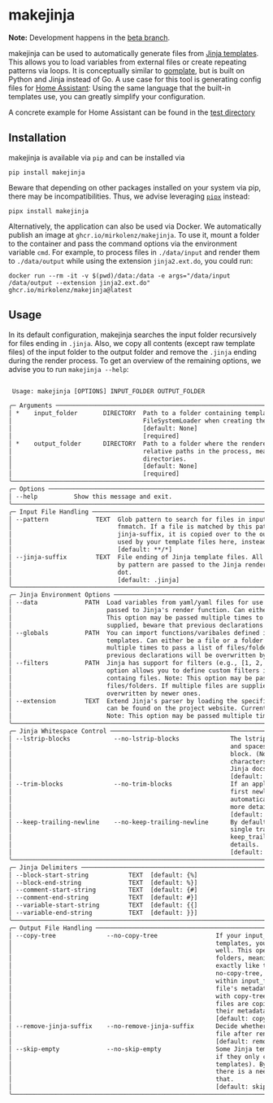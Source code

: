 # makejinja

**Note:** Development happens in the [beta branch](https://github.com/mirkolenz/makejinja/tree/beta).

makejinja can be used to automatically generate files from [Jinja templates](https://jinja.palletsprojects.com/en/3.1.x/templates/).
This allows you to load variables from external files or create repeating patterns via loops.
It is conceptually similar to [gomplate](https://github.com/hairyhenderson/gomplate), but is built on Python and Jinja instead of Go.
A use case for this tool is generating config files for [Home Assistant](https://www.home-assistant.io/):
Using the same language that the built-in templates use, you can greatly simplify your configuration.

A concrete example for Home Assistant can be found in the [test directory](./tests/data)

## Installation

makejinja is available via `pip` and can be installed via

`pip install makejinja`

Beware that depending on other packages installed on your system via pip, there may be incompatibilities.
Thus, we advise leveraging [`pipx`](https://github.com/pypa/pipx) instead:

`pipx install makejinja`

Alternatively, the application can also be used via Docker.
We automatically publish an image at `ghcr.io/mirkolenz/makejinja`.
To use it, mount a folder to the container and pass the command options via the environment variable `cmd`.
For example, to process files in `./data/input` and render them to `./data/output` while using the extension `jinja2.ext.do`, you could run:

`docker run --rm -it -v $(pwd)/data:/data -e args="/data/input /data/output --extension jinja2.ext.do" ghcr.io/mirkolenz/makejinja@latest`

## Usage

In its default configuration, makejinja searches the input folder recursively for files ending in `.jinja`.
Also, we copy all contents (except raw template files) of the input folder to the output folder and remove the `.jinja` ending during the render process.
To get an overview of the remaining options, we advise you to run `makejinja --help`:

<!-- echo -e "\n```txt\n$(COLUMNS=120 poetry run makejinja --help)\n```" >> README.md -->

```txt

 Usage: makejinja [OPTIONS] INPUT_FOLDER OUTPUT_FOLDER

╭─ Arguments ──────────────────────────────────────────────────────────────────────────────────────────────────────────╮
│ *    input_folder       DIRECTORY  Path to a folder containing template files. It is passed to Jinja's               │
│                                    FileSystemLoader when creating the environment.                                   │
│                                    [default: None]                                                                   │
│                                    [required]                                                                        │
│ *    output_folder      DIRECTORY  Path to a folder where the rendered templates are stored. makejinja preserves the │
│                                    relative paths in the process, meaning that you can even use it on nested         │
│                                    directories.                                                                      │
│                                    [default: None]                                                                   │
│                                    [required]                                                                        │
╰──────────────────────────────────────────────────────────────────────────────────────────────────────────────────────╯
╭─ Options ────────────────────────────────────────────────────────────────────────────────────────────────────────────╮
│ --help          Show this message and exit.                                                                          │
╰──────────────────────────────────────────────────────────────────────────────────────────────────────────────────────╯
╭─ Input File Handling ────────────────────────────────────────────────────────────────────────────────────────────────╮
│ --pattern             TEXT  Glob pattern to search for files in input_folder. Accepts all pattern supported by       │
│                             fnmatch. If a file is matched by this pattern and does not end with the specified        │
│                             jinja-suffix, it is copied over to the output_folder. Note: Do not add a special suffix  │
│                             used by your template files here, instead use the jinja-suffix option.                   │
│                             [default: **/*]                                                                          │
│ --jinja-suffix        TEXT  File ending of Jinja template files. All files with this suffix in input_folder matched  │
│                             by pattern are passed to the Jinja renderer. Note: Should be provided with the leading   │
│                             dot.                                                                                     │
│                             [default: .jinja]                                                                        │
╰──────────────────────────────────────────────────────────────────────────────────────────────────────────────────────╯
╭─ Jinja Environment Options ──────────────────────────────────────────────────────────────────────────────────────────╮
│ --data             PATH  Load variables from yaml/yaml files for use in your Jinja templates. The defintions are     │
│                          passed to Jinja's render function. Can either be a file or a folder containg files. Note:   │
│                          This option may be passed multiple times to pass a list of values. If multiple files are    │
│                          supplied, beware that previous declarations will be overwritten by newer ones.              │
│ --globals          PATH  You can import functions/varibales defined in .py files to use them in your Jinja           │
│                          templates. Can either be a file or a folder containg files. Note: This option may be passed │
│                          multiple times to pass a list of files/folders. If multiple files are supplied, beware that │
│                          previous declarations will be overwritten by newer ones.                                    │
│ --filters          PATH  Jinja has support for filters (e.g., [1, 2, 3] | length) to easily call functions. This     │
│                          option allows you to define custom filters in .py files. Can either be a file or a folder   │
│                          containg files. Note: This option may be passed multiple times to pass a list of            │
│                          files/folders. If multiple files are supplied, beware that previous declarations will be    │
│                          overwritten by newer ones.                                                                  │
│ --extension        TEXT  Extend Jinja's parser by loading the specified extensions. An overview of the built-in ones │
│                          can be found on the project website. Currently, only those built-in filters are allowed.    │
│                          Note: This option may be passed multiple times to pass a list of values.                    │
╰──────────────────────────────────────────────────────────────────────────────────────────────────────────────────────╯
╭─ Jinja Whitespace Control ───────────────────────────────────────────────────────────────────────────────────────────╮
│ --lstrip-blocks            --no-lstrip-blocks              The lstrip_blocks option can also be set to strip tabs    │
│                                                            and spaces from the beginning of a line to the start of a │
│                                                            block. (Nothing will be stripped if there are other       │
│                                                            characters before the start of the block.) Refer to the   │
│                                                            Jinja docs for more details.                              │
│                                                            [default: lstrip-blocks]                                  │
│ --trim-blocks              --no-trim-blocks                If an application configures Jinja to trim_blocks, the    │
│                                                            first newline after a template tag is removed             │
│                                                            automatically (like in PHP). Refer to the Jinja docs for  │
│                                                            more details.                                             │
│                                                            [default: trim-blocks]                                    │
│ --keep-trailing-newline    --no-keep-trailing-newline      By default, Jinja also removes trailing newlines. To keep │
│                                                            single trailing newlines, configure Jinja to              │
│                                                            keep_trailing_newline. Refer to the Jinja docs for more   │
│                                                            details.                                                  │
│                                                            [default: no-keep-trailing-newline]                       │
╰──────────────────────────────────────────────────────────────────────────────────────────────────────────────────────╯
╭─ Jinja Delimiters ───────────────────────────────────────────────────────────────────────────────────────────────────╮
│ --block-start-string           TEXT  [default: {%]                                                                   │
│ --block-end-string             TEXT  [default: %}]                                                                   │
│ --comment-start-string         TEXT  [default: {#]                                                                   │
│ --comment-end-string           TEXT  [default: #}]                                                                   │
│ --variable-start-string        TEXT  [default: {{]                                                                   │
│ --variable-end-string          TEXT  [default: }}]                                                                   │
╰──────────────────────────────────────────────────────────────────────────────────────────────────────────────────────╯
╭─ Output File Handling ───────────────────────────────────────────────────────────────────────────────────────────────╮
│ --copy-tree              --no-copy-tree                If your input_folder containes additional files besides Jinja │
│                                                        templates, you may want to copy them to output_folder as      │
│                                                        well. This operation maintains the metadata of all files and  │
│                                                        folders, meaning that tools like rsync will treat them        │
│                                                        exactly like the original ones. Note: Even if set to          │
│                                                        no-copy-tree, files that are matched by your provided pattern │
│                                                        within input_folder are still copied over. In both cases, a   │
│                                                        file's metadata is untouched. The main difference is that     │
│                                                        with copy-tree, folders keep their metadata while matched     │
│                                                        files are copied to newly-created subfolders that differ in   │
│                                                        their metadata.                                               │
│                                                        [default: copy-tree]                                          │
│ --remove-jinja-suffix    --no-remove-jinja-suffix      Decide whether the specified jinja-suffix is removed from the │
│                                                        file after rendering.                                         │
│                                                        [default: remove-jinja-suffix]                                │
│ --skip-empty             --no-skip-empty               Some Jinja template files may be empty after rendering (e.g., │
│                                                        if they only contain macros that are imported by other        │
│                                                        templates). By default, we do not copy such empty files. If   │
│                                                        there is a need to have them available anyway, you can adjust │
│                                                        that.                                                         │
│                                                        [default: skip-empty]                                         │
╰──────────────────────────────────────────────────────────────────────────────────────────────────────────────────────╯
```
